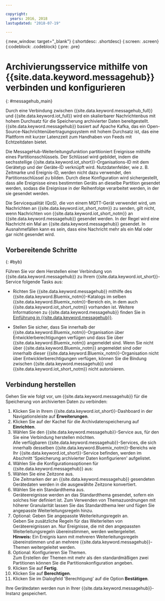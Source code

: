 ```yaml
---

copyright:
  years: 2016, 2018
lastupdated: "2018-07-19"

---
```


{:new_window: target="\_blank"}
{:shortdesc: .shortdesc}
{:screen: .screen}
{:codeblock: .codeblock}
{:pre: .pre}

# Archivierungsservice mithilfe von {{site.data.keyword.messagehub}} verbinden und konfigurieren  
{: #messagehub_main}

Durch eine Verbindung zwischen {{site.data.keyword.messagehub_full}} und {{site.data.keyword.iot_full}} wird ein skalierbarer Nachrichtenbus mit hohem Durchsatz für die Speicherung archivierter Daten bereitgestellt. {{site.data.keyword.messagehub}} basiert auf Apache Kafka, das ein Open-Source-Nachrichtenübertragungssystem mit hohem Durchsatz ist, das eine Plattform mit kurzer Latenzzeit zum Handhaben von Feeds mit Echtzeitdaten bietet.

Die MessageHub-Weiterleitungsfunktion partitioniert Ereignisse mithilfe eines Partitionsschlüssels. Der Schlüssel wird gebildet, indem die sechsstellige {{site.data.keyword.iot_short}}-Organisations-ID mit dem Gerätetyp und der Geräte-ID verknüpft wird. Nutzdatenfelder, wie z. B. Zeitmarke und Ereignis-ID, werden nicht dazu verwendet, den Partitionsschlüssel zu bilden. Durch diese Konfiguration wird sichergestellt, dass alle Ereignisse eines bestimmten Geräts an dieselbe Partition gesendet werden, sodass die Ereignisse in der Reihenfolge verarbeitet werden, in der sie gesendet werden. 

Die Servicequalität (QoS), die von einem MQTT-Gerät verwendet wird, um Nachrichten an {{site.data.keyword.iot_short_notm}} zu senden, gilt nicht, wenn Nachrichten von {{site.data.keyword.iot_short_notm}} an {{site.data.keyword.messagehub}} gesendet werden. In der Regel wird eine Nachricht ein Mal an {{site.data.keyword.messagehub}} gesendet. In Ausnahmefällen kann es sein, dass eine Nachricht mehr als ein Mal oder gar nicht gesendet wird.

## Vorbereitende Schritte  
{: #byb}

Führen Sie vor dem Herstellen einer Verbindung von {{site.data.keyword.messagehub}} zu Ihrem {{site.data.keyword.iot_short}}-Service folgende Tasks aus:

- Richten Sie {{site.data.keyword.messagehub}} mithilfe des {{site.data.keyword.Bluemix_notm}}-Katalogs im selben {{site.data.keyword.Bluemix_notm}}-Bereich ein, in dem auch {{site.data.keyword.iot_short_notm}} vorhanden ist. Weitere Informationen zu {{site.data.keyword.messagehub}} finden Sie in [Einführung in {{site.data.keyword.messagehub}}](https://console.{DomainName}/docs/services/MessageHub/index.html).

- Stellen Sie sicher, dass Sie innerhalb der {{site.data.keyword.Bluemix_notm}}-Organisation über Entwicklerberechtigungen verfügen und dass Sie über {{site.data.keyword.Bluemix_notm}} angemeldet sind. Wenn Sie nicht über {{site.data.keyword.Bluemix_notm}} angemeldet sind oder innerhalb dieser {{site.data.keyword.Bluemix_notm}}-Organisation nicht über Entwicklerberechtigungen verfügen, können Sie die Bindung zwischen {{site.data.keyword.messagehub}} und {{site.data.keyword.iot_short_notm}} nicht autorisieren.


## Verbindung herstellen

Gehen Sie wie folgt vor, um {{site.data.keyword.messagehub}} für die Speicherung von archivierten Daten zu verbinden:

1. Klicken Sie in Ihrem {{site.data.keyword.iot_short}}-Dashboard in der Navigationsleiste auf **Erweiterungen**.
2. Klicken Sie auf der Kachel für die Archivdatenspeicherung auf **Einrichten**.
4. Wählen Sie den {{site.data.keyword.messagehub}}-Service aus, für den Sie eine Verbindung herstellen möchten.  
Alle verfügbaren {{site.data.keyword.messagehub}}-Services, die sich innerhalb desselben {{site.data.keyword.Bluemix_notm}}-Bereichs wie Ihr {{site.data.keyword.iot_short}}-Service befinden, werden im Abschnitt 'Speicherung archivierter Daten konfigurieren' aufgelistet.
5. Wählen Sie die Konfigurationsoptionen für {{site.data.keyword.messagehub}} aus:
 1. Wählen Sie eine Zeitzone aus.  
 Die Zeitmarken der an {{site.data.keyword.messagehub}} gesendeten Gerätedaten werden in die ausgewählte Zeitzone konvertiert.
 2. Wählen Sie ein Standardthema aus.  
 Geräteereignisse werden an das Standardthema gesendet, sofern ein solches hier definiert ist. Zum Verwenden von Themazuordnungen mit höherer Granularität lassen Sie das Standardthema leer und fügen Sie angepasste Weiterleitungsregeln hinzu.
 3. Optional: Geben Sie angepasste Weiterleitungsregeln an.  
 Geben Sie zusätzliche Regeln für das Weiterleiten von Geräteereignissen an. Nur Ereignisse, die mit den angepassten Weiterleitungsregeln übereinstimmen, werden weitergeleitet.  
 **Hinweis:** Ein Ereignis kann mit mehreren Weiterleitungsregeln übereinstimmen und an mehrere {{site.data.keyword.messagehub}}-Themen weitergeleitet werden.
 4. Optional: Konfigurieren Sie Themen.  
 Zum Erstellen der Themen mit mehr als den standardmäßigen zwei Partitionen können Sie die Partitionskonfiguration angeben.
 5. Klicken Sie auf **Fertig**.
5. Klicken Sie auf **Berechtigen**.
6. Klicken Sie im Dialogfeld 'Berechtigung' auf die Option **Bestätigen**.

Ihre Gerätedaten werden nun in Ihrer {{site.data.keyword.messagehub}}-Instanz gespeichert.
